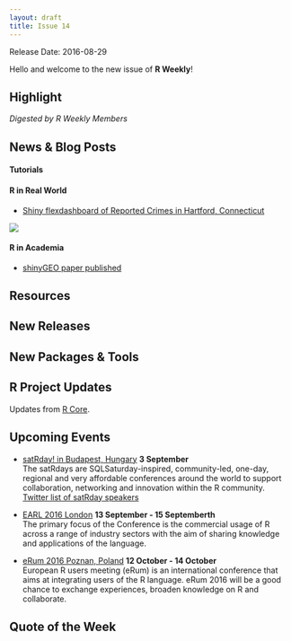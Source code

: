 ```yaml
---
layout: draft
title: Issue 14
---
```


Release Date: 2016-08-29

Hello and welcome to the new issue of **R Weekly**!

## Highlight

*Digested by R Weekly Members*



## News & Blog Posts

#### Tutorials



#### R in Real World

+ [Shiny flexdashboard of Reported Crimes in Hartford, Connecticut](https://jasminedumas.shinyapps.io/hartford-crime/)

![](https://pbs.twimg.com/media/CqfWC7fWAAA5s9_.jpg:large)




#### R in Academia

+ [shinyGEO paper published](http://bioinformatics.oxfordjournals.org/content/early/2016/08/20/bioinformatics.btw519)


## Resources



## New Releases



## New Packages & Tools



## R Project Updates

Updates from [R Core](http://developer.r-project.org/blosxom.cgi/R-devel/NEWS).

## Upcoming Events

+ [satRday! in Budapest, Hungary](http://budapest.satrdays.org/#cfp) **3 September**<br>
The satRdays are SQLSaturday-inspired, community-led, one-day, regional and very affordable conferences around the world to support collaboration, networking and innovation within the R community.<br>
[Twitter list of satRday speakers](https://twitter.com/thinkR_fr/lists/satrday-budapest-speakers)

+ [EARL 2016 London](https://earlconf.com/)  **13 September - 15 Septemberth** <br>
The primary focus of the Conference is the commercial usage of R across a range of industry sectors with the aim of sharing knowledge and applications of the language.<br /> 

+ [eRum 2016 Poznan, Poland](http://erum.ue.poznan.pl/)  **12 October - 14 October** <br>
European R users meeting (eRum) is an international conference that aims at integrating users of the R language. eRum 2016 will be a good chance to exchange experiences, broaden knowledge on R and collaborate. <br /> 

## Quote of the Week



<p><small id="page_view">&nbsp;</small></p>
